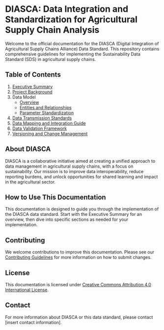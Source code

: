 # DIASCA: Data Integration and Standardization for Agricultural Supply Chain Analysis

Welcome to the official documentation for the DIASCA (Digital Integration of Agricultural Supply Chains Alliance) Data Standard. This repository contains comprehensive guidelines for implementing the Sustainability Data Standard (SDS) in agricultural supply chains.

## Table of Contents

1. [Executive Summary](01-executive-summary.md)
2. [Project Background](02-project-background.md)
3. Data Model
   - [Overview](03-data-model/01-overview.md)
   - [Entities and Relationships](03-data-model/02-entities-and-relationships.md)
   - [Parameter Standardization](03-data-model/03-parameter-standardization.md)
4. [Data Transmission Standards](05-data-transmission-standards.md)
5. [Data Mapping and Integration Guide](06-data-mapping-and-integration.md)
6. [Data Validation Framework](07-data-validation-framework.md)
7. [Versioning and Change Management](08-versioning-and-change-management.md)

## About DIASCA

DIASCA is a collaborative initiative aimed at creating a unified approach to data management in agricultural supply chains, with a focus on sustainability. Our mission is to improve data interoperability, reduce reporting burdens, and unlock opportunities for shared learning and impact in the agricultural sector.

## How to Use This Documentation

This documentation is designed to guide you through the implementation of the DIASCA data standard. Start with the Executive Summary for an overview, then dive into specific sections as needed for your implementation.

## Contributing

We welcome contributions to improve this documentation. Please see our [Contributing Guidelines](CONTRIBUTING.md) for more information on how to submit changes.

## License

This documentation is licensed under [Creative Commons Attribution 4.0 International License](LICENSE.md).

## Contact

For more information about DIASCA or this data standard, please contact [insert contact information].

